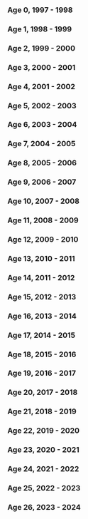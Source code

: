 ### Age 0,  1997 - 1998
### Age 1,  1998 - 1999
### Age 2,  1999 - 2000
### Age 3,  2000 - 2001
### Age 4,  2001 - 2002
### Age 5,  2002 - 2003
### Age 6,  2003 - 2004
### Age 7,  2004 - 2005
### Age 8,  2005 - 2006
### Age 9,  2006 - 2007
### Age 10,  2007 - 2008
### Age 11,  2008 - 2009
### Age 12,  2009 - 2010
### Age 13,  2010 - 2011

### Age 14,  2011 - 2012
### Age 15,  2012 - 2013
### Age 16,  2013 - 2014
### Age 17,  2014 - 2015
### Age 18,  2015 - 2016
### Age 19,  2016 - 2017
### Age 20,  2017 - 2018
### Age 21,  2018 - 2019
### Age 22,  2019 - 2020
### Age 23,  2020 - 2021
### Age 24,  2021 - 2022
### Age 25,  2022 - 2023
### Age 26,  2023 - 2024


